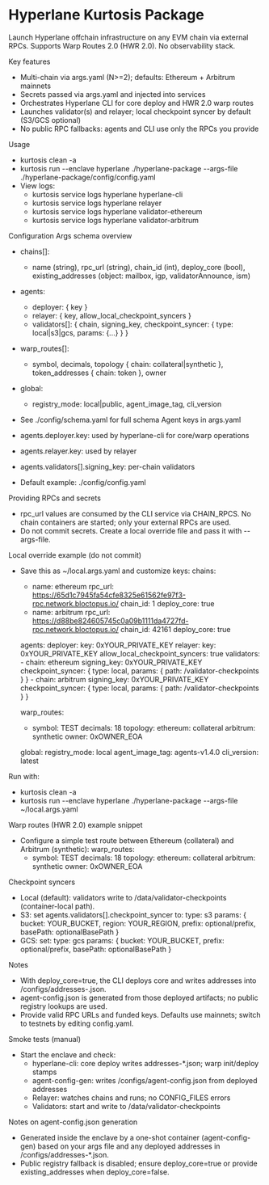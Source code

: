 # Hyperlane Kurtosis Package

Launch Hyperlane offchain infrastructure on any EVM chain via external RPCs. Supports Warp Routes 2.0 (HWR 2.0). No observability stack.

Key features
- Multi-chain via args.yaml (N>=2); defaults: Ethereum + Arbitrum mainnets
- Secrets passed via args.yaml and injected into services
- Orchestrates Hyperlane CLI for core deploy and HWR 2.0 warp routes
- Launches validator(s) and relayer; local checkpoint syncer by default (S3/GCS optional)
- No public RPC fallbacks: agents and CLI use only the RPCs you provide

Usage
- kurtosis clean -a
- kurtosis run --enclave hyperlane ./hyperlane-package --args-file ./hyperlane-package/config/config.yaml
- View logs:
  - kurtosis service logs hyperlane hyperlane-cli
  - kurtosis service logs hyperlane relayer
  - kurtosis service logs hyperlane validator-ethereum
  - kurtosis service logs hyperlane validator-arbitrum

Configuration
Args schema overview
- chains[]:
  - name (string), rpc_url (string), chain_id (int), deploy_core (bool), existing_addresses (object: mailbox, igp, validatorAnnounce, ism)
- agents:
  - deployer: { key }
  - relayer: { key, allow_local_checkpoint_syncers }
  - validators[]: { chain, signing_key, checkpoint_syncer: { type: local|s3|gcs, params: {...} } }
- warp_routes[]:
  - symbol, decimals, topology { chain: collateral|synthetic }, token_addresses { chain: token }, owner
- global:
  - registry_mode: local|public, agent_image_tag, cli_version

- See ./config/schema.yaml for full schema
Agent keys in args.yaml
- agents.deployer.key: used by hyperlane-cli for core/warp operations
- agents.relayer.key: used by relayer
- agents.validators[].signing_key: per-chain validators

- Default example: ./config/config.yaml

Providing RPCs and secrets
- rpc_url values are consumed by the CLI service via CHAIN_RPCS. No chain containers are started; only your external RPCs are used.
- Do not commit secrets. Create a local override file and pass it with --args-file.

Local override example (do not commit)
- Save this as ~/local.args.yaml and customize keys:
  chains:
    - name: ethereum
      rpc_url: https://65d1c7945fa54cfe8325e61562fe97f3-rpc.network.bloctopus.io/
      chain_id: 1
      deploy_core: true
    - name: arbitrum
      rpc_url: https://d88be824605745c0a09b1111da4727fd-rpc.network.bloctopus.io/
      chain_id: 42161
      deploy_core: true

  agents:
    deployer:
      key: 0xYOUR_PRIVATE_KEY
    relayer:
      key: 0xYOUR_PRIVATE_KEY
      allow_local_checkpoint_syncers: true
    validators:
      - chain: ethereum
        signing_key: 0xYOUR_PRIVATE_KEY
        checkpoint_syncer: { type: local, params: { path: /validator-checkpoints } }
      - chain: arbitrum
        signing_key: 0xYOUR_PRIVATE_KEY
        checkpoint_syncer: { type: local, params: { path: /validator-checkpoints } }

  warp_routes:
    - symbol: TEST
      decimals: 18
      topology:
        ethereum: collateral
        arbitrum: synthetic
      owner: 0xOWNER_EOA

  global:
    registry_mode: local
    agent_image_tag: agents-v1.4.0
    cli_version: latest

Run with:
- kurtosis clean -a
- kurtosis run --enclave hyperlane ./hyperlane-package --args-file ~/local.args.yaml

Warp routes (HWR 2.0) example snippet
- Configure a simple test route between Ethereum (collateral) and Arbitrum (synthetic):
  warp_routes:
    - symbol: TEST
      decimals: 18
      topology:
        ethereum: collateral
        arbitrum: synthetic
      owner: 0xOWNER_EOA

Checkpoint syncers
- Local (default): validators write to /data/validator-checkpoints (container-local path).
- S3: set agents.validators[].checkpoint_syncer to:
    type: s3
    params: { bucket: YOUR_BUCKET, region: YOUR_REGION, prefix: optional/prefix, basePath: optionalBasePath }
- GCS: set:
    type: gcs
    params: { bucket: YOUR_BUCKET, prefix: optional/prefix, basePath: optionalBasePath }

Notes
- With deploy_core=true, the CLI deploys core and writes addresses into /configs/addresses-<chain>.json.
- agent-config.json is generated from those deployed artifacts; no public registry lookups are used.
- Provide valid RPC URLs and funded keys. Defaults use mainnets; switch to testnets by editing config.yaml.

Smoke tests (manual)
- Start the enclave and check:
  - hyperlane-cli: core deploy writes addresses-*.json; warp init/deploy stamps
  - agent-config-gen: writes /configs/agent-config.json from deployed addresses
  - Relayer: watches chains and runs; no CONFIG_FILES errors
  - Validators: start and write to /data/validator-checkpoints

Notes on agent-config.json generation
- Generated inside the enclave by a one-shot container (agent-config-gen) based on your args file and any deployed addresses in /configs/addresses-*.json.
- Public registry fallback is disabled; ensure deploy_core=true or provide existing_addresses when deploy_core=false.
